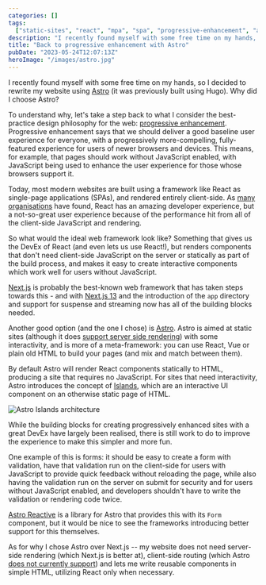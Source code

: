 ```yaml
---
categories: []
tags:
  ["static-sites", "react", "mpa", "spa", "progressive-enhancement", "astro"]
description: "I recently found myself with some free time on my hands, so I decided to rewrite my website using Astro. Why did I choose Astro?"
title: "Back to progressive enhancement with Astro"
pubDate: "2023-05-24T12:07:13Z"
heroImage: "/images/astro.jpg"
---
```


I recently found myself with some free time on my hands, so I decided to rewrite my website using [Astro](https://astro.build) (it was previously built using Hugo).
Why did I choose Astro?

To understand why, let's take a step back to what I consider the best-practice design philosophy for the web: [progressive enhancement](https://developer.mozilla.org/en-US/docs/Glossary/Progressive_Enhancement).
Progressive enhancement says that we should deliver a good baseline user experience for everyone, with a progressively more-compelling, fully-featured experience for users of newer browsers and devices.
This means, for example, that pages should work without JavaScript enabled, with JavaScript being used to enhance the user experience for those whose browsers support it.

Today, most modern websites are built using a framework like React as single-page applications (SPAs), and rendered entirely client-side.
As [many organisations](https://dev.to/tigt/making-the-worlds-fastest-website-and-other-mistakes-56na) have found, React has an amazing developer experience, but a not-so-great user experience because of the performance hit from all of the client-side JavaScript and rendering.

So what would the ideal web framework look like? Something that gives us the DevEx of React (and even lets us use React!), but renders components that don't need client-side JavaScript on the server or statically as part of the build process, and makes it easy to create interactive components which work well for users without JavaScript.

[Next.js](https://nextjs.org) is probably the best-known web framework that has taken steps towards this - and with [Next.js 13](https://nextjs.org/blog/next-13) and the introduction of the `app` directory and support for suspense and streaming now has all of the building blocks needed.

Another good option (and the one I chose) is [Astro](https://astro.build). Astro is aimed at static sites (although it does [support server side rendering](https://docs.astro.build/en/guides/server-side-rendering/)) with some interactivity, and is more of a meta-framework: you can use React, Vue or plain old HTML to build your pages (and mix and match between them).

By default Astro will render React components statically to HTML, producing a site that requires no JavaScript.
For sites that need interactivity, Astro introduces the concept of [Islands](https://docs.astro.build/en/concepts/islands/), which are an interactive UI component on an otherwise static page of HTML.

![Astro Islands architecture](/images/astro-islands.webp)

While the building blocks for creating progressively enhanced sites with a great DevEx have largely been realised, there is still work to do to improve the experience to make this simpler and more fun.

One example of this is forms: it should be easy to create a form with validation, have that validation run on the client-side for users with JavaScript to provide quick feedback without reloading the page, while also having the validation run on the server on submit for security and for users without JavaScript enabled, and developers shouldn't have to write the validation or rendering code twice.

[Astro Reactive](https://docs.astro-reactive.dev/en/api/form/form-component/) is a library for Astro that provides this with its `Form` component, but it would be nice to see the frameworks introducing better support for this themselves.

As for why I chose Astro over Next.js -- my website does not need server-side rendering (which Next.js is better at), client-side routing (which Astro [does not currently support](https://github.com/withastro/roadmap/issues/532)) and lets me write reusable components in simple HTML, utilizing React only when necessary.
